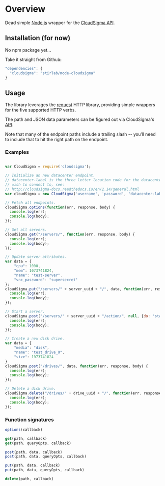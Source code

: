 # Overview

Dead simple [Node.js](https://nodejs.org) wrapper for the
[CloudSigma API](https://cloudsigma-docs.readthedocs.io/en/latest).

## Installation (for now)

No npm package yet...

Take it straight from Github:

```javascript
"dependencies": {
  "cloudsigma": "stirlab/node-cloudsigma"
}
```

## Usage

The library leverages the [request](https://www.npmjs.com/package/request) HTTP
library, providing simple wrappers for the five supported HTTP verbs.

The path and JSON data parameters can be figured out via CloudSigma's
[API](https://cloudsigma-docs.readthedocs.io/en/latest).

Note that many of the endpoint paths include a trailing slash -- you'll need
to include that to hit the right path on the endpoint.

### Examples

```javascript

var CloudSigma = require('cloudsigma');

// Initialize an new datacenter endpoint.
// datacenter-label is the three letter location code for the datacenter you
// wish to connect to, see:
// http://cloudsigma-docs.readthedocs.io/en/2.14/general.html
var cloudSigma = new CloudSigma('username', 'password', 'datacenter-label');

// Fetch all endpoints.
cloudSigma.options(function(err, response, body) {
  console.log(err);
  console.log(body);
});

// Get all servers.
cloudSigma.get("/servers/", function(err, response, body) {
  console.log(err);
  console.log(body);
});

// Update server attributes.
var data = {
    "cpu": 1000,
    "mem": 1073741824,
    "name": "test-server",
    "vnc_password": "supersecret"
};
cloudSigma.put("/servers/" + server_uuid + "/", data, function(err, response, body) {
  console.log(err);
  console.log(body);
});

// Start a server.
cloudSigma.post("/servers/" + server_uuid + "/action/", null, {do: 'start'}, function(err, response, body) {
  console.log(err);
  console.log(body);
});

// Create a new disk drive.
var data = {
    "media": "disk",
    "name": "test_drive_0",
    "size": 1073741824
}
cloudSigma.post("/drives/", data, function(err, response, body) {
  console.log(err);
  console.log(body);
});

// Delete a disk drive.
cloudSigma.delete("/drives/" + drive_uuid + "/", function(err, response, body) {
  console.log(err);
  console.log(body);
});
```

### Function signatures

```javascript
options(callback)

get(path, callback)
get(path, queryOpts, callback)

post(path, data, callback)
post(path, data, queryOpts, callback)

put(path, data, callback)
put(path, data, queryOpts, callback)

delete(path, callback)
```
